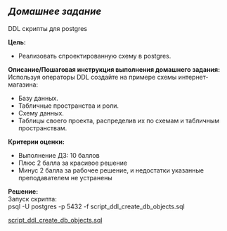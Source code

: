 ## *Домашнее задание*  
DDL скрипты для postgres  

**Цель:**  
* Реализовать спроектированную схему в postgres.  

**Описание/Пошаговая инструкция выполнения домашнего задания:**    
Используя операторы DDL создайте на примере схемы интернет-магазина:    

* Базу данных.  
* Табличные пространства и роли.  
* Схему данных.  
* Таблицы своего проекта, распределив их по схемам и табличным пространствам.  

**Критерии оценки:**  
* Выполнение ДЗ: 10 баллов  
* Плюс 2 балла за красивое решение  
* Минус 2 балла за рабочее решение, и недостатки указанные преподавателем не устранены  

**Решение:**  
Запуск скрипта:  
psql -U postgres -p 5432 -f script_ddl_create_db_objects.sql  

[script_ddl_create_db_objects.sql](https://github.com/thornix/otus_dba/blob/main/hw4_postgres_objects/script_ddl_create_db_objects.sql)  
